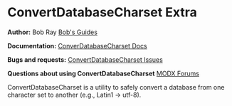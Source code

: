 ConvertDatabaseCharset Extra
==========================================

**Author:** Bob Ray [Bob's Guides](https://bobsguides.com)

**Documentation:** [ConverDatabaseCharset Docs](https://bobsguides.com/convert-db-utf8.html)

**Bugs and requests:** [ConvertDatabaseCharset Issues](https://github.com/BobRay/ConverDatabaseCharset/issues)

**Questions about using ConvertDatabaseCharset** [MODX Forums](https://forums.modx.com)


ConvertDatabaseCharset is a utility to safely convert a database from one character set to another (e.g., Latin1 -> utf-8).



